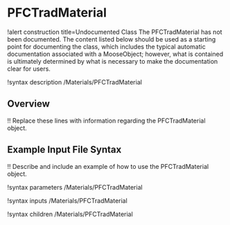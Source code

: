 # PFCTradMaterial

!alert construction title=Undocumented Class
The PFCTradMaterial has not been documented. The content listed below should be used as a starting point for
documenting the class, which includes the typical automatic documentation associated with a
MooseObject; however, what is contained is ultimately determined by what is necessary to make the
documentation clear for users.

!syntax description /Materials/PFCTradMaterial

## Overview

!! Replace these lines with information regarding the PFCTradMaterial object.

## Example Input File Syntax

!! Describe and include an example of how to use the PFCTradMaterial object.

!syntax parameters /Materials/PFCTradMaterial

!syntax inputs /Materials/PFCTradMaterial

!syntax children /Materials/PFCTradMaterial
